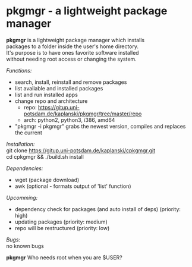 # pkgmgr - a lightweight package manager

**pkgmgr** is a lightweight package manager which installs  
packages to a folder inside the user's home directory.  
It's purpose is to have ones favorite software installed  
without needing root access or changing the system.  

*Functions:*  
- search, install, reinstall and remove packages  
- list available and installed packages  
- list and run installed apps  
- change repo and architecture  
  - repo: https://gitup.uni-potsdam.de/kaplanski/pkgmgr/tree/master/repo  
  - arch: python2, python3, i386, amd64  
- "pkgmgr -i pkgmgr" grabs the newest version, compiles and replaces the current  

*Installation:*  
git clone https://gitup.uni-potsdam.de/kaplanski/cpkgmgr.git  
cd cpkgmgr && ./build.sh install  
  
*Dependencies:*  
- wget (package download)  
- awk (optional - formats output of 'list' function)  
  
*Upcomming:*  
- dependency check for packages (and auto install of deps) (priority: high)  
- updating packages (priority: medium)  
- repo will be restructured (priority: low)  
  
*Bugs:*  
no known bugs  
  
**pkgmgr** Who needs root when you are $USER?
